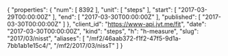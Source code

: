 {
  "properties": {
    "num": [
      8392
    ],
    "unit": [
      "steps"
    ],
    "start": [
      "2017-03-29T00:00:00Z"
    ],
    "end": [
      "2017-03-30T00:00:00Z"
    ],
    "published": [
      "2017-03-30T00:00:00Z"
    ]
  },
  "client_id": "https://www-api.jvt.me/fit",
  "date": "2017-03-30T00:00:00Z",
  "kind": "steps",
  "h": "h-measure",
  "slug": "2017/03/nisst",
  "aliases": [
    "/mf2/46aab372-f1f2-47f5-9d1a-7bb1ab1e15c4/",
    "/mf2/2017/03/nissT"
  ]
}
